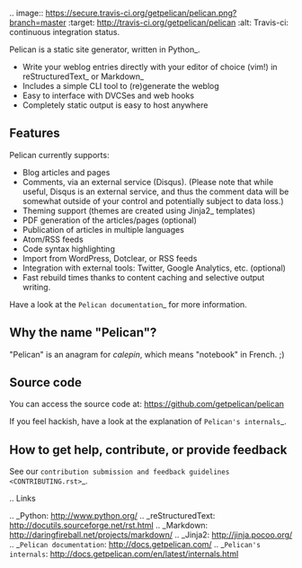 
.. image:: https://secure.travis-ci.org/getpelican/pelican.png?branch=master
   :target: http://travis-ci.org/getpelican/pelican
   :alt: Travis-ci: continuous integration status.

Pelican is a static site generator, written in Python_.

* Write your weblog entries directly with your editor of choice (vim!)
  in reStructuredText_ or Markdown_
* Includes a simple CLI tool to (re)generate the weblog
* Easy to interface with DVCSes and web hooks
* Completely static output is easy to host anywhere

Features
--------

Pelican currently supports:

* Blog articles and pages
* Comments, via an external service (Disqus). (Please note that while
  useful, Disqus is an external service, and thus the comment data will be
  somewhat outside of your control and potentially subject to data loss.)
* Theming support (themes are created using Jinja2_ templates)
* PDF generation of the articles/pages (optional)
* Publication of articles in multiple languages
* Atom/RSS feeds
* Code syntax highlighting
* Import from WordPress, Dotclear, or RSS feeds
* Integration with external tools: Twitter, Google Analytics, etc. (optional)
* Fast rebuild times thanks to content caching and selective output writing.

Have a look at the `Pelican documentation`_ for more information.

Why the name "Pelican"?
-----------------------

"Pelican" is an anagram for *calepin*, which means "notebook" in French. ;)

Source code
-----------

You can access the source code at: https://github.com/getpelican/pelican

If you feel hackish, have a look at the explanation of `Pelican's internals`_.

How to get help, contribute, or provide feedback
------------------------------------------------

See our `contribution submission and feedback guidelines <CONTRIBUTING.rst>`_.

.. Links

.. _Python: http://www.python.org/
.. _reStructuredText: http://docutils.sourceforge.net/rst.html
.. _Markdown: http://daringfireball.net/projects/markdown/
.. _Jinja2: http://jinja.pocoo.org/
.. _`Pelican documentation`: http://docs.getpelican.com/
.. _`Pelican's internals`: http://docs.getpelican.com/en/latest/internals.html